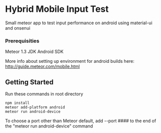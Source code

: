 # Hybrid Mobile Input Test

Small meteor app to test input performance on android using material-ui and onsenui

### Prerequisities

Meteor 1.3
JDK
Android SDK

More info about setting up environment for android builds here: http://guide.meteor.com/mobile.html

## Getting Started

Run these commands in root directory
```
npm install
meteor add-platform android
meteor run android-device
```

To choose a port other than Meteor default, add --port #### to the end of the "meteor run android-device" command

